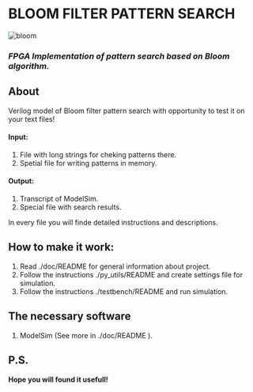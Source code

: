 # BLOOM FILTER PATTERN SEARCH

![bloom](https://github.com/m1a1x1/Bloom_pattern_search/blob/master/bloom.jpg)

### _FPGA Implementation of pattern search based on Bloom algorithm._


## About

  Verilog model of Bloom filter pattern search with opportunity to test
it on your text files!

#### Input:

1. File with long strings for cheking patterns there.
2. Spetial file for writing patterns in memory.

#### Output:

1. Transcript of ModelSim.
2. Special file with search results.


In every file you will finde detailed instructions
and descriptions.

## How to make it work:

1. Read ./doc/README for general information about project.
2. Follow the instructions ./py_utils/README and create settings file for simulation.
3. Follow the instructions ./testbench/README and run simulation. 

## The necessary software

1. ModelSim (See more in ./doc/README ).

## P.S.

**Hope you will found it usefull!**
